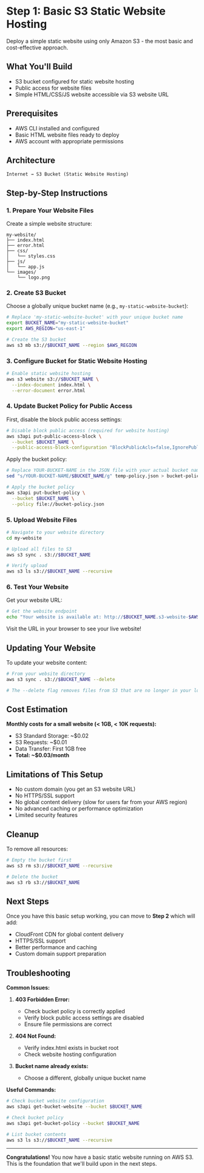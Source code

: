 # Step 1: Basic S3 Static Website Hosting

Deploy a simple static website using only Amazon S3 - the most basic and cost-effective approach.

## What You'll Build

- S3 bucket configured for static website hosting
- Public access for website files
- Simple HTML/CSS/JS website accessible via S3 website URL

## Prerequisites

- AWS CLI installed and configured
- Basic HTML website files ready to deploy
- AWS account with appropriate permissions

## Architecture

```
Internet → S3 Bucket (Static Website Hosting)
```

## Step-by-Step Instructions

### 1. Prepare Your Website Files

Create a simple website structure:
```
my-website/
├── index.html
├── error.html
├── css/
│   └── styles.css
├── js/
│   └── app.js
└── images/
    └── logo.png
```

### 2. Create S3 Bucket

Choose a globally unique bucket name (e.g., `my-static-website-bucket`):

```bash
# Replace 'my-static-website-bucket' with your unique bucket name
export BUCKET_NAME="my-static-website-bucket"
export AWS_REGION="us-east-1"

# Create the S3 bucket
aws s3 mb s3://$BUCKET_NAME --region $AWS_REGION
```

### 3. Configure Bucket for Static Website Hosting

```bash
# Enable static website hosting
aws s3 website s3://$BUCKET_NAME \
  --index-document index.html \
  --error-document error.html
```

### 4. Update Bucket Policy for Public Access

First, disable the block public access settings:

```bash
# Disable block public access (required for website hosting)
aws s3api put-public-access-block \
  --bucket $BUCKET_NAME \
  --public-access-block-configuration "BlockPublicAcls=false,IgnorePublicAcls=false,BlockPublicPolicy=false,RestrictPublicBuckets=false"
```

Apply the bucket policy:

```bash
# Replace YOUR-BUCKET-NAME in the JSON file with your actual bucket name
sed "s/YOUR-BUCKET-NAME/$BUCKET_NAME/g" temp-policy.json > bucket-policy.json

# Apply the bucket policy
aws s3api put-bucket-policy \
  --bucket $BUCKET_NAME \
  --policy file://bucket-policy.json
```

### 5. Upload Website Files

```bash
# Navigate to your website directory
cd my-website

# Upload all files to S3
aws s3 sync . s3://$BUCKET_NAME

# Verify upload
aws s3 ls s3://$BUCKET_NAME --recursive
```

### 6. Test Your Website

Get your website URL:

```bash
# Get the website endpoint
echo "Your website is available at: http://$BUCKET_NAME.s3-website-$AWS_REGION.amazonaws.com"
```

Visit the URL in your browser to see your live website!

## Updating Your Website

To update your website content:

```bash
# From your website directory
aws s3 sync . s3://$BUCKET_NAME --delete

# The --delete flag removes files from S3 that are no longer in your local directory
```

## Cost Estimation

**Monthly costs for a small website (< 1GB, < 10K requests):**
- S3 Standard Storage: ~$0.02
- S3 Requests: ~$0.01
- Data Transfer: First 1GB free
- **Total: ~$0.03/month**

## Limitations of This Setup

- No custom domain (you get an S3 website URL)
- No HTTPS/SSL support
- No global content delivery (slow for users far from your AWS region)
- No advanced caching or performance optimization
- Limited security features

## Cleanup

To remove all resources:

```bash
# Empty the bucket first
aws s3 rm s3://$BUCKET_NAME --recursive

# Delete the bucket
aws s3 rb s3://$BUCKET_NAME
```

## Next Steps

Once you have this basic setup working, you can move to **Step 2** which will add:
- CloudFront CDN for global content delivery
- HTTPS/SSL support
- Better performance and caching
- Custom domain support preparation

## Troubleshooting

**Common Issues:**

1. **403 Forbidden Error:**
   - Check bucket policy is correctly applied
   - Verify block public access settings are disabled
   - Ensure file permissions are correct

2. **404 Not Found:**
   - Verify index.html exists in bucket root
   - Check website hosting configuration

3. **Bucket name already exists:**
   - Choose a different, globally unique bucket name

**Useful Commands:**

```bash
# Check bucket website configuration
aws s3api get-bucket-website --bucket $BUCKET_NAME

# Check bucket policy
aws s3api get-bucket-policy --bucket $BUCKET_NAME

# List bucket contents
aws s3 ls s3://$BUCKET_NAME --recursive
```

---

**Congratulations!** You now have a basic static website running on AWS S3. This is the foundation that we'll build upon in the next steps.